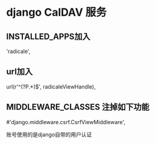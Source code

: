 django CalDAV 服务
=============
INSTALLED_APPS加入
-------------
'radicale',  

url加入
-------------
url(r'^(?P<path>.*)$', radicaleViewHandle),  

MIDDLEWARE_CLASSES 注掉如下功能
-------------
\#'django.middleware.csrf.CsrfViewMiddleware',


账号使用的是django自带的用户认证

